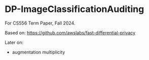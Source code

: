 # DP-ImageClassificationAuditing

For CS556 Term Paper, Fall 2024.

Based on: <https://github.com/awslabs/fast-differential-privacy>

Later on:
- augmentation multiplicity
